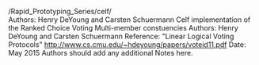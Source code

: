 /Rapid_Prototyping_Series/celf/  
Authors: Henry DeYoung and Carsten Schuermann
Celf implementation of the Ranked Choice Voting
Multi-member constuencies
Authors: Henry DeYoung and Carsten Schuermann
Reference: "Linear Logical Voting Protocols" http://www.cs.cmu.edu/~hdeyoung/papers/voteid11.pdf
Date: May 2015
Authors should add any additional Notes here.
